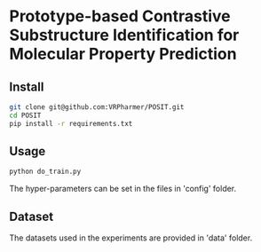 # Prototype-based Contrastive Substructure Identification for Molecular Property Prediction
## Install
```bash
git clone git@github.com:VRPharmer/POSIT.git
cd POSIT
pip install -r requirements.txt
```
## Usage
```bash
python do_train.py 
```
The hyper-parameters can be set in the files in 'config' folder.
## Dataset
The datasets used in the experiments are provided in 'data' folder.